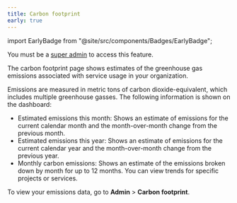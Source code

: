```yaml
---
title: Carbon footprint
early: true
---
```


import EarlyBadge from "@site/src/components/Badges/EarlyBadge";

You must be a [super admin](/docs/platform/howto/make-super-admin) to access this feature.

The carbon footprint page shows estimates of the greenhouse gas emissions associated with service usage in your organization.

Emissions are measured in metric tons of carbon dioxide-equivalent, which includes
multiple greenhouse gasses. The following information is shown on the dashboard:

- Estimated emissions this month: Shows an estimate of emissions for the current calendar
  month and the month-over-month change from the previous month.
- Estimated emissions this year: Shows an estimate of emissions for the current calendar
  year and the month-over-month change from the previous year.
- Monthly carbon emissions: Shows an estimate of the emissions broken down by month for
  up to 12 months. You can view trends for specific projects or services.

To view your emissions data, go to **Admin** > **Carbon footprint**.
